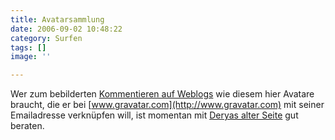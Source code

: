```yaml
---
title: Avatarsammlung
date: 2006-09-02 10:48:22
category: Surfen
tags: []
image: ''

---
```


Wer zum bebilderten [Kommentieren auf Weblogs](http://www.misantropolis.de/2006/02/featuring/) wie diesem hier Avatare braucht, die er bei [www.gravatar.com](http://www.gravatar.com) mit seiner Emailadresse verknüpfen will, ist momentan mit [Deryas alter Seite](http://www.tonygorilla.de.vu) gut beraten.
